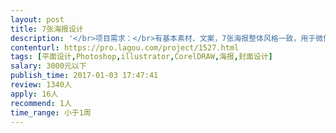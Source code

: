 ```yaml
---                
layout: post       
title: 7张海报设计           
description: '</br>项目需求：</br>有基本素材、文案，7张海报整体风格一致，用于微信、微博传播</br>前三张，需要在1月6日前完成终稿，其余作品在1月15日交付终稿即可</br>设计7张海报分别为：</br>1.全产品新品上市推广 一张</br>2.重点主推产品 一张</br>3.狗粮推广 一张</br>4.猫粮推广 一张</br>5.春节推广 两张</br>6.情人节推广 一张</br>'     
contenturl: https://pro.lagou.com/project/1527.html      
tags: [平面设计,Photoshop,illustrator,CorelDRAW,海报,封面设计]            
salary: 3000元以下          
publish_time: 2017-01-03 17:47:41         
review: 1340人                   
apply: 16人                   
recommend: 1人                   
time_range: 小于1周              
---                 
```

